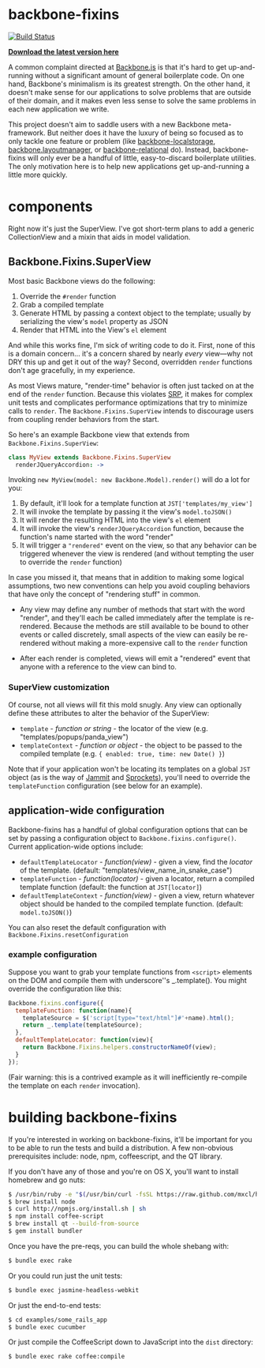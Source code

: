# backbone-fixins

[![Build Status](https://secure.travis-ci.org/testdouble/backbone-fixins.png)](http://travis-ci.org/testdouble/backbone-fixins)

**[Download the latest version here](https://raw.github.com/testdouble/backbone-fixins/master/dist/backbone-fixins.js)**

A common complaint directed at [Backbone.js](https://github.com/documentcloud/backbone) is that it's hard to get up-and-running without a significant amount of general boilerplate code. On one hand, Backbone's minimalism is its greatest strength. On the other hand, it doesn't make sense for our applications to solve problems that are outside of their domain, and it makes even less sense to solve the same problems in each new application we write.

This project doesn't aim to saddle users with a new Backbone meta-framework. But neither does it have the luxury of being so focused as to only tackle one feature or problem (like [backbone-localstorage](https://github.com/jeromegn/Backbone.localStorage), [backbone.layoutmanager](https://github.com/tbranyen/backbone.layoutmanager), or [backbone-relational](https://github.com/PaulUithol/Backbone-relational) do). Instead, backbone-fixins will only ever be a handful of little, easy-to-discard boilerplate utilities. The only motivation here is to help new applications get up-and-running a little more quickly.

# components

Right now it's just the SuperView. I've got short-term plans to add a generic CollectionView and a mixin that aids in model validation.

## Backbone.Fixins.SuperView

Most basic Backbone views do the following:

1. Override the `#render` function
2. Grab a compiled template
3. Generate HTML by passing a context object to the template; usually by serializing the view's `model` property as JSON
4. Render that HTML into the View's `el` element

And while this works fine, I'm sick of writing code to do it. First, none of this is a domain concern... it's a concern shared by nearly *every* view—why not DRY this up and get it out of the way? Second, overridden `render` functions don't age gracefully, in my experience.

As most Views mature, "render-time" behavior is often just tacked on at the end of the `render` function. Because this violates [SRP](http://en.wikipedia.org/wiki/Single_responsibility_principle), it makes for complex unit tests and complicates performance optimizations that try to minimize calls to `render`. The `Backbone.Fixins.SuperView` intends to discourage users from coupling render behaviors from the start.

So here's an example Backbone view that extends from `Backbone.Fixins.SuperView`:

``` coffee
class MyView extends Backbone.Fixins.SuperView
  renderJQueryAccordion: ->
```

Invoking `new MyView(model: new Backbone.Model).render()` will do a lot for you:

1. By default, it'll look for a template function at `JST['templates/my_view']`
2. It will invoke the template by passing it the view's `model.toJSON()`
3. It will render the resulting HTML into the view's `el` element
4. It will invoke the view's `renderJQueryAccordion` function, because the function's name started with the word "render"
5. It will trigger a `"rendered"` event on the view, so that any behavior can be triggered whenever the view is rendered (and without tempting the user to override the `render` function)

In case you missed it, that means that in addition to making some logical assumptions, two new conventions can help you avoid coupling behaviors that have only the concept of "rendering stuff" in common.

* Any view may define any number of methods that start with the word "render", and they'll each be called immediately after the template is re-rendered. Because the methods are still available to be bound to other events or called discretely, small aspects of the view can easily be re-rendered without making a more-expensive call to the `render` function

* After each render is completed, views will emit a "rendered" event that anyone with a reference to the view can bind to.

### SuperView customization

Of course, not all views will fit this mold snugly. Any view can optionally define these attributes to alter the behavior of the SuperView:

* `template` - *function or string* - the locator of the view (e.g. "templates/popups/panda_view")
* `templateContext` - *function or object* - the object to be passed to the compiled template (e.g. `{ enabled: true, time: new Date() }`)

Note that if your application won't be locating its templates on a global `JST` object (as is the way of [Jammit](http://documentcloud.github.com/jammit/) and [Sprockets](https://github.com/sstephenson/sprockets)), you'll need to override the `templateFunction` configuration (see below for an example).

## application-wide configuration

Backbone-fixins has a handful of global configuration options that can be set by passing a configuration object to `Backbone.fixins.configure()`. Current application-wide options include:

* `defaultTemplateLocator` - *function(view)* - given a view, find the *locator* of the template. (default: "templates/view_name_in_snake_case")
* `templateFunction` - *function(locator)* - given a locator, return a  compiled template function (default: the function at `JST[locator]`)
* `defaultTemplateContext` - *function(view)* - given a view, return whatever object should be handed to the compiled template function. (default: `model.toJSON()`)

You can also reset the default configuration with `Backbone.Fixins.resetConfiguration`

### example configuration

Suppose you want to grab your template functions from `<script>` elements on the DOM and compile them with underscore''s _.template(). You might override the configuration like this:

``` javascript
Backbone.fixins.configure({
  templateFunction: function(name){
    templateSource = $('script[type="text/html"]#'+name).html();
    return _.template(templateSource);
  },
  defaultTemplateLocator: function(view){
    return Backbone.Fixins.helpers.constructorNameOf(view);
  }
});
```

(Fair warning: this is a contrived example as it will inefficiently re-compile the template on each `render` invocation).

# building backbone-fixins

If you're interested in working on backbone-fixins, it'll be important for you to be able to run the tests and build a distribution. A few non-obvious prerequisites include: node, npm, coffeescript, and the QT library.

If you don't have any of those and you're on OS X, you'll want to install homebrew and go nuts:

``` bash
$ /usr/bin/ruby -e "$(/usr/bin/curl -fsSL https://raw.github.com/mxcl/homebrew/master/Library/Contributions/install_homebrew.rb)"
$ brew install node
$ curl http://npmjs.org/install.sh | sh
$ npm install coffee-script
$ brew install qt --build-from-source
$ gem install bundler
```

Once you have the pre-reqs, you can build the whole shebang with:

``` bash
$ bundle exec rake
```

Or you could run just the unit tests:

``` bash
$ bundle exec jasmine-headless-webkit
```

Or just the end-to-end tests:

``` bash
$ cd examples/some_rails_app
$ bundle exec cucumber
```

Or just compile the CoffeeScript down to JavaScript into the `dist` directory:

``` bash
$ bundle exec rake coffee:compile
```